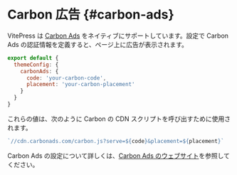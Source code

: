 # Carbon 広告 {#carbon-ads}

VitePress は [Carbon Ads](https://www.carbonads.net/) をネイティブにサポートしています。設定で Carbon Ads の認証情報を定義すると、ページ上に広告が表示されます。

 ```js
 export default {
   themeConfig: {
     carbonAds: {
       code: 'your-carbon-code',
       placement: 'your-carbon-placement'
     }
   }
 }
 ```

これらの値は、次のように Carbon の CDN スクリプトを呼び出すために使用されます。

 ```js
 `//cdn.carbonads.com/carbon.js?serve=${code}&placement=${placement}`
 ```

Carbon Ads の設定について詳しくは、[Carbon Ads のウェブサイト](https://www.carbonads.net/)を参照してください。
